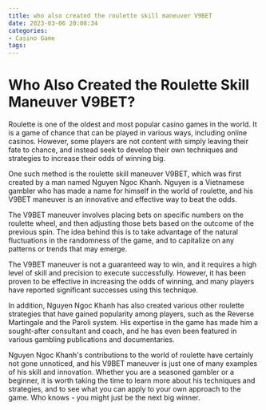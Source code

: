 ```yaml
---
title: who also created the roulette skill maneuver V9BET
date: 2023-03-06 20:08:34
categories:
- Casino Game
tags:
---
```



# Who Also Created the Roulette Skill Maneuver V9BET?

Roulette is one of the oldest and most popular casino games in the world. It is a game of chance that can be played in various ways, including online casinos. However, some players are not content with simply leaving their fate to chance, and instead seek to develop their own techniques and strategies to increase their odds of winning big.

One such method is the roulette skill maneuver V9BET, which was first created by a man named Nguyen Ngoc Khanh. Nguyen is a Vietnamese gambler who has made a name for himself in the world of roulette, and his V9BET maneuver is an innovative and effective way to beat the odds.

The V9BET maneuver involves placing bets on specific numbers on the roulette wheel, and then adjusting those bets based on the outcome of the previous spin. The idea behind this is to take advantage of the natural fluctuations in the randomness of the game, and to capitalize on any patterns or trends that may emerge.

The V9BET maneuver is not a guaranteed way to win, and it requires a high level of skill and precision to execute successfully. However, it has been proven to be effective in increasing the odds of winning, and many players have reported significant successes using this technique.

In addition, Nguyen Ngoc Khanh has also created various other roulette strategies that have gained popularity among players, such as the Reverse Martingale and the Paroli system. His expertise in the game has made him a sought-after consultant and coach, and he has even been featured in various gambling publications and documentaries.

Nguyen Ngoc Khanh's contributions to the world of roulette have certainly not gone unnoticed, and his V9BET maneuver is just one of many examples of his skill and innovation. Whether you are a seasoned gambler or a beginner, it is worth taking the time to learn more about his techniques and strategies, and to see what you can apply to your own approach to the game. Who knows - you might just be the next big winner.